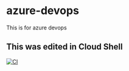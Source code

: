 # azure-devops
This is for azure devops

## This was edited in Cloud Shell

[![CI](https://github.com/sannaingtun/azure-devops/actions/workflows/main.yml/badge.svg)](https://github.com/sannaingtun/azure-devops/actions/workflows/main.yml)
